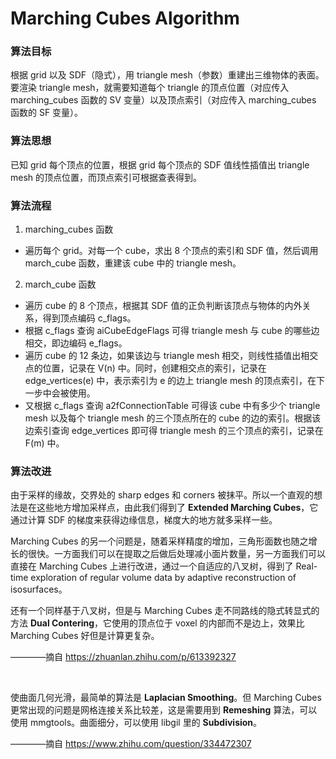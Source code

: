 # Marching Cubes Algorithm

### 算法目标

根据 grid 以及 SDF（隐式），用 triangle mesh（参数）重建出三维物体的表面。要渲染 triangle mesh，就需要知道每个 triangle 的顶点位置（对应传入 marching_cubes 函数的 SV 变量）以及顶点索引（对应传入 marching_cubes 函数的 SF 变量）。

### 算法思想

已知 grid 每个顶点的位置，根据 grid 每个顶点的 SDF 值线性插值出 triangle mesh 的顶点位置，而顶点索引可根据查表得到。

### 算法流程

1. marching_cubes 函数
* 遍历每个 grid。对每一个 cube，求出 8 个顶点的索引和 SDF 值，然后调用 march_cube 函数，重建该 cube 中的 triangle mesh。

2. march_cube 函数
* 遍历 cube 的 8 个顶点，根据其 SDF 值的正负判断该顶点与物体的内外关系，得到顶点编码 c_flags。
* 根据 c_flags 查询 aiCubeEdgeFlags 可得 triangle mesh 与 cube 的哪些边相交，即边编码 e_flags。
* 遍历 cube 的 12 条边，如果该边与 triangle mesh 相交，则线性插值出相交点的位置，记录在 V(n) 中。同时，创建相交点的索引，记录在 edge_vertices(e) 中，表示索引为 e 的边上 triangle mesh 的顶点索引，在下一步中会被使用。
* 又根据 c_flags 查询 a2fConnectionTable 可得该 cube 中有多少个 triangle mesh 以及每个 triangle mesh 的三个顶点所在的 cube 的边的索引。根据该边索引查询 edge_vertices 即可得 triangle mesh 的三个顶点的索引，记录在 F(m) 中。

### 算法改进

由于采样的缘故，交界处的 sharp edges 和 corners 被抹平。所以一个直观的想法是在这些地方增加采样点，由此我们得到了 **Extended Marching Cubes**，它通过计算 SDF 的梯度来获得边缘信息，梯度大的地方就多采样一些。

Marching Cubes 的另一个问题是，随着采样精度的增加，三角形面数也随之增长的很快。一方面我们可以在提取之后做后处理减小面片数量，另一方面我们可以直接在 Marching Cubes 上进行改进，通过一个自适应的八叉树，得到了 Real-time exploration of regular volume data by adaptive reconstruction of isosurfaces。

还有一个同样基于八叉树，但是与 Marching Cubes 走不同路线的隐式转显式的方法 **Dual Contering**，它使用的顶点位于 voxel 的内部而不是边上，效果比 Marching Cubes   好但是计算更复杂。

————摘自 https://zhuanlan.zhihu.com/p/613392327

<br/>

使曲面几何光滑，最简单的算法是 **Laplacian Smoothing**。但 Marching Cubes 更常出现的问题是网格连接关系比较差，这是需要用到 **Remeshing** 算法，可以使用 mmgtools。曲面细分，可以使用 libgil 里的 **Subdivision**。

————摘自 https://www.zhihu.com/question/334472307

